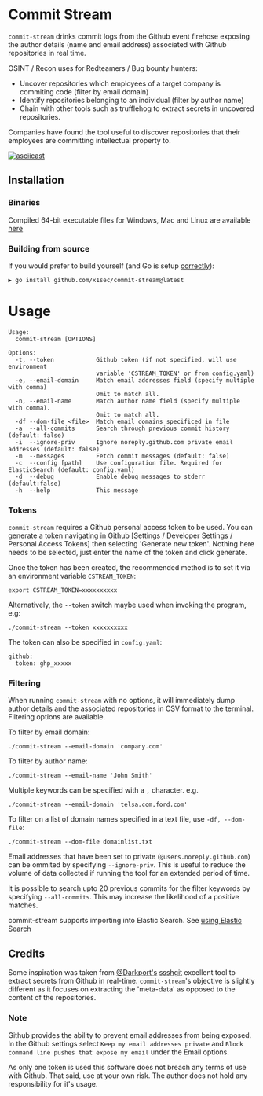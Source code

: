 # Commit Stream

`commit-stream` drinks commit logs from the Github event firehose exposing the author details (name and email address) associated with Github repositories in real time. 

OSINT / Recon uses for Redteamers / Bug bounty hunters: 

* Uncover repositories which employees of a target company is commiting code (filter by email domain)
* Identify repositories belonging to an individual (filter by author name)
* Chain with other tools such as trufflehog to extract secrets in uncovered repositories.

Companies have found the tool useful to discover repositories that their employees are committing intellectual property to.

[![asciicast](https://asciinema.org/a/317469.svg)](https://asciinema.org/a/317469)

## Installation
### Binaries
Compiled 64-bit executable files for Windows, Mac and Linux are available [here](https://github.com/x1sec/commit-stream/releases/)

### Building from source
If you would prefer to build yourself (and Go is setup [correctly](https://golang.org/doc/install)):
```
▶ go install github.com/x1sec/commit-stream@latest
```

# Usage

```
Usage:
  commit-stream [OPTIONS]

Options:
  -t, --token            Github token (if not specified, will use environment
                         variable 'CSTREAM_TOKEN' or from config.yaml)
  -e, --email-domain     Match email addresses field (specify multiple with comma)
                         Omit to match all.
  -n, --email-name       Match author name field (specify multiple with comma).
                         Omit to match all.
  -df --dom-file <file>  Match email domains specificed in file
  -a  --all-commits      Search through previous commit history (default: false)
  -i  --ignore-priv      Ignore noreply.github.com private email addresses (default: false)
  -m  --messages         Fetch commit messages (default: false)
  -c  --config [path]    Use configuration file. Required for ElasticSearch (default: config.yaml)
  -d  --debug            Enable debug messages to stderr (default:false)
  -h  --help             This message
```

### Tokens
`commit-stream` requires a Github personal access token to be used. You can generate a token navigating in Github [Settings / Developer Settings /  Personal Access Tokens] then selecting 'Generate new token'. Nothing here needs to be selected, just enter the name of the token and click generate.

Once the token has been created, the recommended method is to set it via an environment variable `CSTREAM_TOKEN`:
```
export CSTREAM_TOKEN=xxxxxxxxxx
```
Alternatively, the `--token` switch maybe used when invoking the program, e.g:
```
./commit-stream --token xxxxxxxxxx
```
The token can also be specified in `config.yaml`:
```
github:
  token: ghp_xxxxx
```

### Filtering
When running `commit-stream` with no options, it will immediately dump author details and the associated repositories in CSV format to the terminal. Filtering options are available. 

To filter by email domain:
```
./commit-stream --email-domain 'company.com'
```

To filter by author name:
```
./commit-stream --email-name 'John Smith'
```

Multiple keywords can be specified with a `,` character. e.g.
```
./commit-stream --email-domain 'telsa.com,ford.com'
```

To filter on a list of domain names specified in a text file, use  `-df, --dom-file`:
```
./commit-stream --dom-file domainlist.txt
```

Email addresses that have been set to private (`@users.noreply.github.com`) can be ommited by specifying `--ignore-priv`. This is useful to reduce the volume of data collected if running the tool for an extended period of time.

It is possible to search upto 20 previous commits for the filter keywords by specifying `--all-commits`. This may increase the likelihood of a positive matches.

commit-stream supports importing into Elastic Search. See [using Elastic Search](elasticsearch.md)

## Credits
Some inspiration was taken from [@Darkport's](https://twitter.com/darkp0rt) [ssshgit](https://github.com/eth0izzle/shhgit) excellent tool to extract secrets from Github in real-time. `commit-stream`'s objective is slightly different as it focuses on extracting the 'meta-data' as opposed to the content of the repositories.

### Note
Github provides the ability to prevent email addresses from being exposed. In the Github settings select `Keep my email addresses private` and `Block command line pushes that expose my email` under the Email options.

As only one token is used this software does not breach any terms of use with Github. That said, use at your own risk. The author does not hold any responsibility for it's usage.
